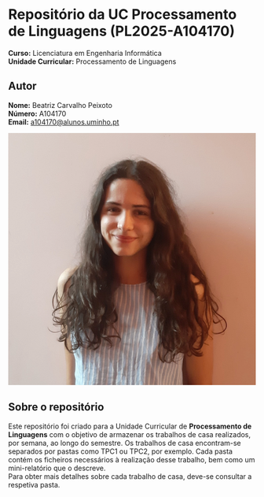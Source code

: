 # Repositório da UC Processamento de Linguagens (PL2025-A104170)

**Curso:** Licenciatura em Engenharia Informática  
**Unidade Curricular:** Processamento de Linguagens

## Autor

**Nome:** Beatriz Carvalho Peixoto  
**Número:** A104170  
**Email:** a104170@alunos.uminho.pt

![Fotografia de identificação](images/foto_identificacao.png)

## Sobre o repositório

Este repositório foi criado para a Unidade Curricular de **Processamento de Linguagens** com o objetivo de armazenar os trabalhos de casa realizados, por semana, ao longo do semestre. Os trabalhos de casa encontram-se separados por pastas como TPC1 ou TPC2, por exemplo. Cada pasta contém os ficheiros necessários à realização desse trabalho, bem como um mini-relatório que o descreve.   
Para obter mais detalhes sobre cada trabalho de casa, deve-se consultar a respetiva pasta.